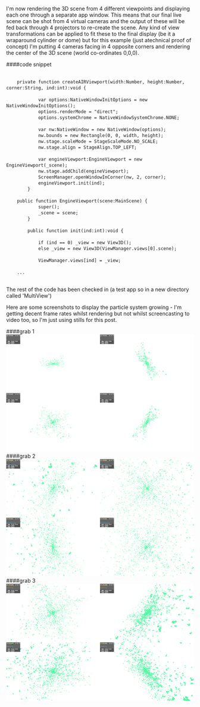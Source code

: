 I'm now rendering the 3D scene from 4 different viewpoints and displaying each one through a separate app window. This means that our final live scene can be shot from 4 virtual cameras and the output of these will be fed back through 4 projectors to re-create the scene. Any kind of view transformations can be applied to fit these to the final display (be it a wraparound cylinder or dome) but for this example (just atechnical proof of concept) I'm putting 4 cameras facing in 4 opposite corners and rendering the center of the 3D scene (world co-ordinates 0,0,0). 

####code snippet

```

	private function createAIRViewport(width:Number, height:Number, corner:String, ind:int):void {
			
			var options:NativeWindowInitOptions = new NativeWindowInitOptions();
			options.renderMode = "direct";
			options.systemChrome = NativeWindowSystemChrome.NONE;

			var nw:NativeWindow = new NativeWindow(options);
			nw.bounds = new Rectangle(0, 0, width, height);
			nw.stage.scaleMode = StageScaleMode.NO_SCALE;
			nw.stage.align = StageAlign.TOP_LEFT;

			var engineViewport:EngineViewport = new EngineViewport(_scene);
			nw.stage.addChild(engineViewport);
			ScreenManager.openWindowInCorner(nw, 2, corner);
			engineViewport.init(ind);
		}
	
	public function EngineViewport(scene:MainScene) {
			super();
			_scene = scene;
		}
		
		public function init(ind:int):void {

			if (ind == 0) _view = new View3D();
			else _view = new View3D(ViewManager.views[0].scene);

			ViewManager.views[ind] = _view;

	...


```

The rest of the code has been checked in (a test app so in a new directory called 'MultiView') 

Here are some screenshots to display the particle system growing - I'm getting decent frame rates whilst rendering but not whilst screencasting to video too, so I'm just using stills for this post.

####grab 1
![Shot1](../project_images/particles/MultiViewParticles_1.jpg?raw=true "Shot1")
####grab 2
![Shot2](../project_images/particles/MultiViewParticles_2.jpg?raw=true "Shot2")
####grab 3
![Shot3](../project_images/particles/MultiViewParticles_3.jpg?raw=true "Shot3")
